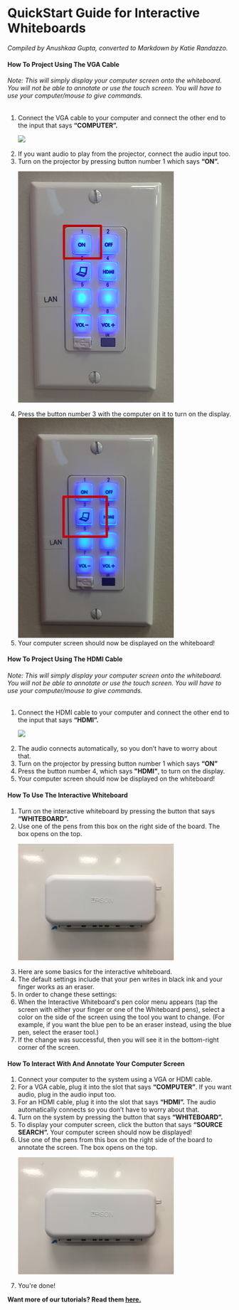 # QuickStart Guide for Interactive Whiteboards
*Compiled by Anushkaa Gupta, converted to Markdown by Katie Randazzo.*

#### How To Project Using The VGA Cable
###### Note: This will simply display your computer screen onto the whiteboard. You will not be able to annotate or use the touch screen. You will have to use your computer/mouse to give commands. 
1. Connect the VGA cable to your computer and connect the other end to the input that says **“COMPUTER”.** <p><img src="https://github.com/wooster-core/Documentation/blob/master/images/image.display_whiteboard.input_rotated.png?raw=true" width=350></p>
2. If you want audio to play from the projector, connect the audio input too.
3. Turn on the projector by pressing button number 1 which says **“ON”.** <p><img src="https://github.com/wooster-core/Documentation/blob/master/images/image.display_whiteboard.turn-on.png?raw=true" width = 350></p>
4. Press the button number 3 with the computer on it to turn on the display. <img src="https://github.com/wooster-core/Documentation/blob/master/images/image.display_whiteboard.computer-button.png?raw=true" width = 350>
5. Your computer screen should now be displayed on the whiteboard! 

#### How To Project Using The HDMI Cable
###### Note: This will simply display your computer screen onto the whiteboard. You will not be able to annotate or use the touch screen. You will have to use your computer/mouse to give commands. 
1. Connect the HDMI cable to your computer and connect the other end to the input that says **“HDMI”.**<p><img src="https://github.com/wooster-core/Documentation/blob/master/images/image.display_whiteboard.input_rotated.png?raw=true" width=350></p>
2. The audio connects automatically, so you don’t have to worry about that.
3. Turn on the projector by pressing button number 1 which says **“ON”**
4. Press the button number 4, which says **"HDMI"**, to turn on the display.
5. Your computer screen should now be displayed on the whiteboard!

#### How To Use The Interactive Whiteboard
1. Turn on the interactive whiteboard by pressing the button that says **“WHITEBOARD”.**
2. Use one of the pens from this box on the right side of the board. The box opens on the top. <p><img src="https://github.com/wooster-core/Documentation/blob/master/images/image.display_whiteboard.marker-box.JPG?raw=true" width = 350></p>
3. Here are some basics for the interactive whiteboard. 
4. The default settings include that your pen writes in black ink and your finger works as an eraser. 
5. In order to change these settings:
6. When the Interactive Whiteboard's pen color menu appears (tap the screen with either your finger or one of the Whiteboard pens), select a color on the side of the screen using the tool you want to change. (For example, if you want the blue pen to be an eraser instead, using the blue pen, select the eraser tool.)
7. If the change was successful, then you will see it in the bottom-right corner of the screen.

#### How To Interact With And Annotate Your Computer Screen
1. Connect your computer to the system using a VGA or HDMI cable.
2. For a VGA cable, plug it into the slot that says **“COMPUTER”**. If you want audio, plug in the audio input too.
3. For an HDMI cable, plug it into the slot that says **“HDMI”.** The audio automatically connects so you don’t have to worry about that. 
4. Turn on the system by pressing the button that says **“WHITEBOARD”.** 
5. To display your computer screen, click the button that says **“SOURCE SEARCH”.** Your computer screen should now be displayed! 
6. Use one of the pens from this box on the right side of the board to annotate the screen. The box opens on the top. <p><img src="https://github.com/wooster-core/Documentation/blob/master/images/image.display_whiteboard.marker-box.JPG?raw=true" width=350></p>
7. You're done!



**Want more of our tutorials? Read them [here.](https://github.com/wooster-core/Documentation/blob/master/README.md)**
